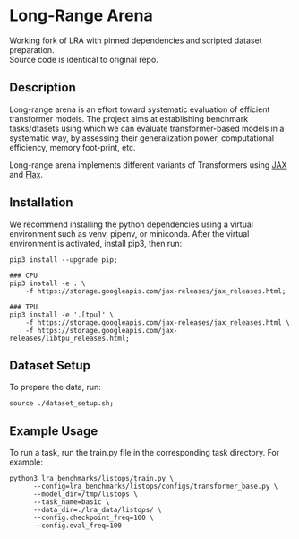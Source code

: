 # Long-Range Arena

Working fork of LRA with pinned dependencies and scripted dataset preparation.  
Source code is identical to original repo.  

## Description

Long-range arena is an effort toward systematic evaluation of efficient
transformer models. The project aims at establishing benchmark tasks/dtasets
using which we can evaluate transformer-based models in a systematic way, by
assessing their generalization power, computational efficiency, memory
foot-print, etc.

Long-range arena implements different variants of Transformers using 
[JAX](https://github.com/google/jax) and [Flax](https://github.com/google/flax).

## Installation

We recommend installing the python dependencies using a virtual environment such as venv, pipenv, or miniconda.
After the virtual environment is activated, install pip3, then run: 
```
pip3 install --upgrade pip;

### CPU
pip3 install -e . \
    -f https://storage.googleapis.com/jax-releases/jax_releases.html;

### TPU
pip3 install -e '.[tpu]' \
    -f https://storage.googleapis.com/jax-releases/jax_releases.html \
    -f https://storage.googleapis.com/jax-releases/libtpu_releases.html;
```


## Dataset Setup

To prepare the data, run:

```
source ./dataset_setup.sh;
```

## Example Usage

To run a task, run the train.py file in the corresponding task directory.
For example:

```
python3 lra_benchmarks/listops/train.py \
      --config=lra_benchmarks/listops/configs/transformer_base.py \
      --model_dir=/tmp/listops \
      --task_name=basic \
      --data_dir=./lra_data/listops/ \
      --config.checkpoint_freq=100 \
      --config.eval_freq=100
```
